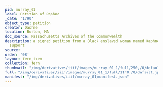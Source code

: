 ```yaml
---
pid: murray_01
label: Petition of Daphne
_date: '1790'
object_type: petition
creator: Daphne
location: Boston, MA
doc_source: Massachusetts Archives of the Commonwealth
description: a signed petition from a Black enslaved woman named Daphne for financial
  support
source: 
order: '08'
layout: fern_item
collection: fern
thumbnail: "/img/derivatives/iiif/images/murray_01_1/full/250,/0/default.jpg"
full: "/img/derivatives/iiif/images/murray_01_1/full/1140,/0/default.jpg"
manifest: "/img/derivatives/iiif/murray_01/manifest.json"
---
```


